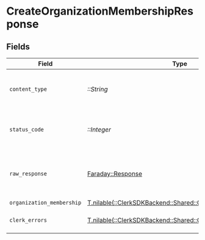 # CreateOrganizationMembershipResponse


## Fields

| Field                                                                                                         | Type                                                                                                          | Required                                                                                                      | Description                                                                                                   |
| ------------------------------------------------------------------------------------------------------------- | ------------------------------------------------------------------------------------------------------------- | ------------------------------------------------------------------------------------------------------------- | ------------------------------------------------------------------------------------------------------------- |
| `content_type`                                                                                                | *::String*                                                                                                    | :heavy_check_mark:                                                                                            | HTTP response content type for this operation                                                                 |
| `status_code`                                                                                                 | *::Integer*                                                                                                   | :heavy_check_mark:                                                                                            | HTTP response status code for this operation                                                                  |
| `raw_response`                                                                                                | [Faraday::Response](https://www.rubydoc.info/gems/faraday/Faraday/Response)                                   | :heavy_check_mark:                                                                                            | Raw HTTP response; suitable for custom response parsing                                                       |
| `organization_membership`                                                                                     | [T.nilable(::ClerkSDKBackend::Shared::OrganizationMembership)](../../models/shared/organizationmembership.md) | :heavy_minus_sign:                                                                                            | Success                                                                                                       |
| `clerk_errors`                                                                                                | [T.nilable(::ClerkSDKBackend::Shared::ClerkErrors)](../../models/shared/clerkerrors.md)                       | :heavy_minus_sign:                                                                                            | Request was not successful                                                                                    |